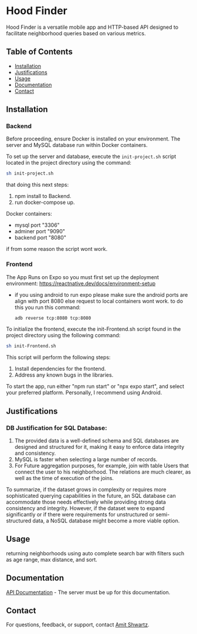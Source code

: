 # Hood Finder

Hood Finder is a versatile mobile app and HTTP-based API designed to facilitate neighborhood queries based on various metrics.

## Table of Contents

- [Installation](#installation)
- [Justifications](#Justifications)
- [Usage](#usage)
- [Documentation](#documentation)
- [Contact](#contact)

## Installation

### Backend

Before proceeding, ensure Docker is installed on your environment. The server and MySQL database run within Docker containers.

To set up the server and database, execute the `init-project.sh` script located in the project directory using the command:

```sh
sh init-project.sh
```

that doing this next steps:

1. npm install to Backend.
2. run docker-compose up.

Docker containers:

- mysql port "3306"
- adminer port "9090"
- backend port "8080"

if from some reason the script wont work.

### Frontend

The App Runs on Expo so you must first set up the deployment environment: https://reactnative.dev/docs/environment-setup

- if you using android to run expo please make sure the android ports are align with port 8080 else request to local containers wont work.
  to do this you run this command:

  ```sh
  adb reverse tcp:8080 tcp:8080
  ```

To initialize the frontend, execute the init-Frontend.sh script found in the project directory using the following command:

```sh
sh init-Frontend.sh
```

This script will perform the following steps:

1. Install dependencies for the frontend.
2. Address any known bugs in the libraries.

To start the app, run either "npm run start" or "npx expo start", and select your preferred platform. Personally, I recommend using Android.

## Justifications

### DB Justification for SQL Database:

1. The provided data is a well-defined schema and SQL databases are designed and structured for it, making it easy to enforce data integrity and consistency.
2. MySQL is faster when selecting a large number of records.
3. For Future aggregation purposes, for example, join with table Users that connect the user to his neighborhood. The relations are much clearer, as well as the time of execution of the joins.

To summarize, if the dataset grows in complexity or requires more sophisticated querying capabilities in the future, an SQL database can accommodate those needs effectively while providing strong data consistency and integrity. However, if the dataset were to expand significantly or if there were requirements for unstructured or semi-structured data, a NoSQL database might become a more viable option.

## Usage

returning neighborhoods using auto complete search bar with filters such as age range, max distance, and sort.

## Documentation

[API Documentation](http://localhost:8080/api-docs) - The server must be up for this documentation.

## Contact

For questions, feedback, or support, contact [Amit Shwartz](shwartzamit17@email.com).
